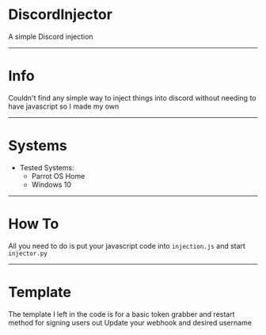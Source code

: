 # DiscordInjector
A simple Discord injection

----------------------------------------------------------------------------------

# Info

Couldn't find any simple way to inject things into discord without needing to have javascript so I made my own

----------------------------------------------------------------------------------

# Systems

- Tested Systems:
  - Parrot OS Home
  - Windows 10

----------------------------------------------------------------------------------

# How To
All you need to do is put your javascript code into `injection.js` and start `injector.py`

----------------------------------------------------------------------------------

# Template
The template I left in the code is for a basic token grabber and restart method for signing users out
Update your webhook and desired username
